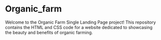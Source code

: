 # Organic_farm
 Welcome to the Organic Farm Single Landing Page project! This repository contains the HTML and CSS code for a website dedicated to showcasing the beauty and benefits of organic farming.
